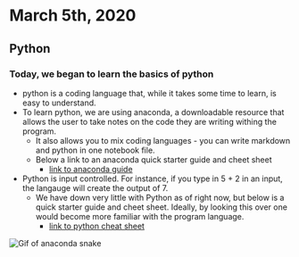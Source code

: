 # March 5th, 2020

## Python

### Today, we began to learn the basics of python

- python is a coding language that, while it takes some time to learn, is easy to understand.
- To learn python, we are using anaconda, a downloadable resource that allows the user to take notes on the code they are writing withing the program.
    - It also allows you to mix coding languages -  you can write markdown and python in one notebook file.
    - Below a link to an anaconda quick starter guide and cheet sheet
        - [link to anaconda guide](https://drive.google.com/file/d/1Zy0y_S_GsKUDAqHs9r2aJuh2eE2y2w_p/view?usp=sharing)
- Python is input controlled. For instance, if you type in 5 + 2 in an input, the langauge will create the output of 7.
    - We have down very little with Python as of right now, but below is a quick starter guide and cheet sheet. Ideally, by looking this over one would become more familiar with the program language.
        - [link to python cheat sheet](https://drive.google.com/file/d/1v8NrXIlp5y5AFxa7MDYFmyodyaJVVADz/view?usp=sharing)


![Gif of anaconda snake](https://media.giphy.com/media/pAy2hu0OSqj9S/giphy.gif)